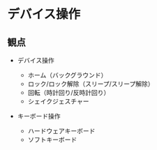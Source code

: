 # デバイス操作

## 観点

- デバイス操作
  - ホーム（バックグラウンド）
  - ロック/ロック解除（スリープ/スリープ解除）
  - 回転（時計回り/反時計回り）
  - シェイクジェスチャー

- キーボード操作
  - ハードウェアキーボード
  - ソフトキーボード
